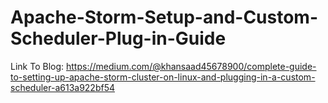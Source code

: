 # Apache-Storm-Setup-and-Custom-Scheduler-Plug-in-Guide
Link To Blog:
https://medium.com/@khansaad45678900/complete-guide-to-setting-up-apache-storm-cluster-on-linux-and-plugging-in-a-custom-scheduler-a613a922bf54
